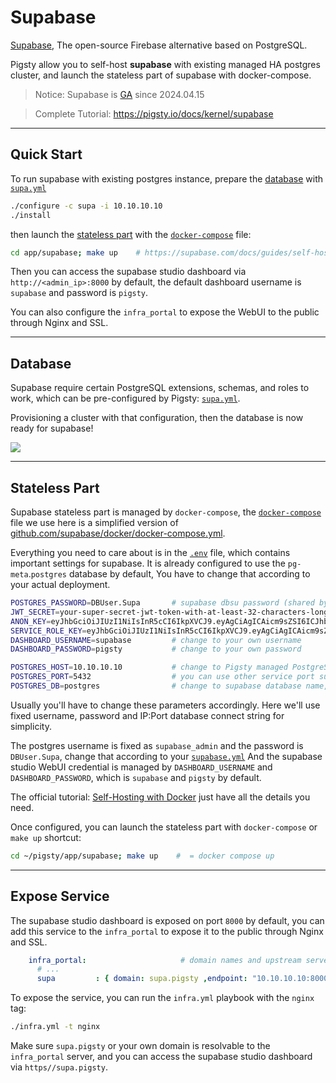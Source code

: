 # Supabase

[Supabase](https://supabase.com/), The open-source Firebase alternative based on PostgreSQL.

Pigsty allow you to self-host **supabase** with existing managed HA postgres cluster, and launch the stateless part of supabase with docker-compose.

> Notice: Supabase is [GA](https://supabase.com/ga) since 2024.04.15

> Complete Tutorial: https://pigsty.io/docs/kernel/supabase

-----------------------

## Quick Start

To run supabase with existing postgres instance, prepare the [database](#database) with [`supa.yml`](https://github.com/Vonng/pigsty/blob/master/conf/supa.yml)

```bash
./configure -c supa -i 10.10.10.10
./install
```

then launch the [stateless part](#stateless-part) with the [`docker-compose`](docker-compose.yml) file:

```bash
cd app/supabase; make up    # https://supabase.com/docs/guides/self-hosting/docker
```

Then you can access the supabase studio dashboard via `http://<admin_ip>:8000` by default, the default dashboard username is `supabase` and password is `pigsty`.

You can also configure the `infra_portal` to expose the WebUI to the public through Nginx and SSL.



-----------------------

## Database

Supabase require certain PostgreSQL extensions, schemas, and roles to work, which can be pre-configured by Pigsty: [`supa.yml`](https://github.com/Vonng/pigsty/blob/main/conf/supa.yml).

Provisioning a cluster with that configuration, then the database is now ready for supabase!

![](https://pigsty.io/img/pigsty/supa.jpg)


-----------------------

## Stateless Part

Supabase stateless part is managed by `docker-compose`, the [`docker-compose`](docker-compose.yml) file we use here is a simplified version of [github.com/supabase/docker/docker-compose.yml](https://github.com/supabase/supabase/blob/master/docker/docker-compose.yml).

Everything you need to care about is in the [`.env`](.env) file, which contains important settings for supabase. It is already configured to use the `pg-meta`.`postgres` database by default, You have to change that according to your actual deployment. 

```bash
POSTGRES_PASSWORD=DBUser.Supa       # supabase dbsu password (shared by multiple supabase biz users)
JWT_SECRET=your-super-secret-jwt-token-with-at-least-32-characters-long
ANON_KEY=eyJhbGciOiJIUzI1NiIsInR5cCI6IkpXVCJ9.eyAgCiAgICAicm9sZSI6ICJhbm9uIiwKICAgICJpc3MiOiAic3VwYWJhc2UtZGVtbyIsCiAgICAiaWF0IjogMTY0MTc2OTIwMCwKICAgICJleHAiOiAxNzk5NTM1NjAwCn0.dc_X5iR_VP_qT0zsiyj_I_OZ2T9FtRU2BBNWN8Bu4GE
SERVICE_ROLE_KEY=eyJhbGciOiJIUzI1NiIsInR5cCI6IkpXVCJ9.eyAgCiAgICAicm9sZSI6ICJzZXJ2aWNlX3JvbGUiLAogICAgImlzcyI6ICJzdXBhYmFzZS1kZW1vIiwKICAgICJpYXQiOiAxNjQxNzY5MjAwLAogICAgImV4cCI6IDE3OTk1MzU2MDAKfQ.DaYlNEoUrrEn2Ig7tqibS-PHK5vgusbcbo7X36XVt4Q
DASHBOARD_USERNAME=supabase         # change to your own username
DASHBOARD_PASSWORD=pigsty           # change to your own password

POSTGRES_HOST=10.10.10.10           # change to Pigsty managed PostgreSQL cluster/instance VIP/IP/Hostname
POSTGRES_PORT=5432                  # you can use other service port such as 5433, 5436, 6432, etc...
POSTGRES_DB=postgres                # change to supabase database name, `supa` by default in pigsty
```

Usually you'll have to change these parameters accordingly. Here we'll use fixed username, password and IP:Port database connect string for simplicity.

The postgres username is fixed as `supabase_admin` and the password is `DBUser.Supa`, change that according to your [`supabase.yml`](https://github.com/Vonng/pigsty/blob/main/conf/supa.yml#L44)
And the supabase studio WebUI credential is managed by `DASHBOARD_USERNAME` and `DASHBOARD_PASSWORD`, which is `supabase` and `pigsty` by default.

The official tutorial: [Self-Hosting with Docker](https://supabase.com/docs/guides/self-hosting/docker) just have all the details you need.

Once configured, you can launch the stateless part with `docker-compose` or `make up` shortcut:

```bash
cd ~/pigsty/app/supabase; make up    #  = docker compose up
```



-----------------------

## Expose Service

The supabase studio dashboard is exposed on port `8000` by default, you can add this service to the `infra_portal` to expose it to the public through Nginx and SSL. 

```yaml
    infra_portal:                     # domain names and upstream servers
      # ...
      supa         : { domain: supa.pigsty ,endpoint: "10.10.10.10:8000", websocket: true }
```

To expose the service, you can run the `infra.yml` playbook with the `nginx` tag:

```bash
./infra.yml -t nginx
```

Make sure `supa.pigsty` or your own domain is resolvable to the `infra_portal` server, and you can access the supabase studio dashboard via `https//supa.pigsty`.
